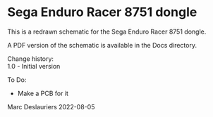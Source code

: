 # Sega Enduro Racer 8751 dongle

This is a redrawn schematic for the Sega Enduro Racer 8751 dongle.

A PDF version of the schematic is available in the Docs directory.

Change history:  
1.0 - Initial version  

To Do:  
- Make a PCB for it  

Marc Deslauriers
2022-08-05
